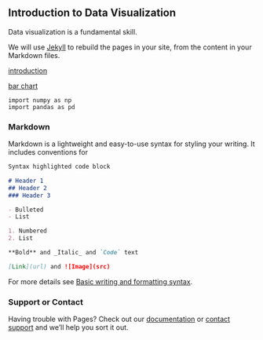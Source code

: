 ## Introduction to Data Visualization

Data visualization is a fundamental skill. 

We will use [Jekyll](https://jekyllrb.com/) to rebuild the pages in your site, from the content in your Markdown files.

[introduction](https://github.com/lrhue/intro-data-visualization/blob/gh-pages/IntroductionColab.ipynb)

[bar chart](https://github.com/lrhue/intro-data-visualization/blob/gh-pages/intro-data-visualization/bar-charts-python.md)

```
import numpy as np
import pandas as pd
```

### Markdown

Markdown is a lightweight and easy-to-use syntax for styling your writing. It includes conventions for

```markdown
Syntax highlighted code block

# Header 1
## Header 2
### Header 3

- Bulleted
- List

1. Numbered
2. List

**Bold** and _Italic_ and `Code` text

[Link](url) and ![Image](src)
```

For more details see [Basic writing and formatting syntax](https://docs.github.com/en/github/writing-on-github/getting-started-with-writing-and-formatting-on-github/basic-writing-and-formatting-syntax).

### Support or Contact

Having trouble with Pages? Check out our [documentation](https://docs.github.com/categories/github-pages-basics/) or [contact support](https://support.github.com/contact) and we’ll help you sort it out.
